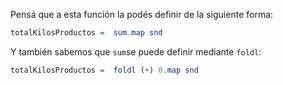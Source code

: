 Pensá que a esta función la podés definir de la siguiente forma:

```haskell
totalKilosProductos =  sum.map snd
```

Y también sabemos que `sum`se puede definir mediante `foldl`:


```haskell
totalKilosProductos =  foldl (+) 0.map snd
```

